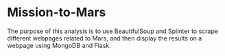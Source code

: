 # Mission-to-Mars

The purpose of this analysis is to use BeautifulSoup and Splinter to scrape different webpages related to Mars, and then display the results on a webpage using MongoDB and Flask.
